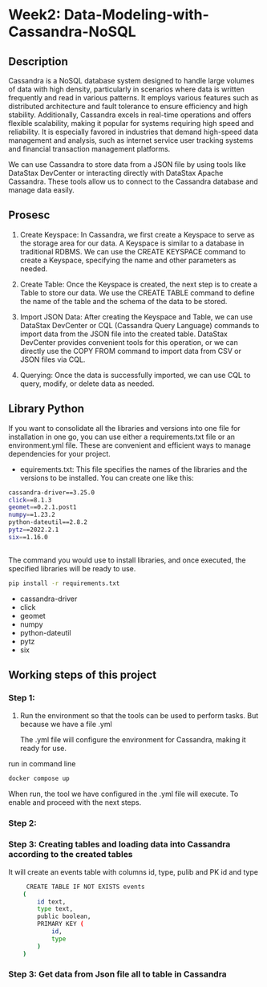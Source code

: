 # Week2: Data-Modeling-with-Cassandra-NoSQL

## Description
Cassandra is a NoSQL database system designed to handle large volumes of data with high density, particularly in scenarios where data is written frequently and read in various patterns. It employs various features such as distributed architecture and fault tolerance to ensure efficiency and high stability. Additionally, Cassandra excels in real-time operations and offers flexible scalability, making it popular for systems requiring high speed and reliability. It is especially favored in industries that demand high-speed data management and analysis, such as internet service user tracking systems and financial transaction management platforms.

We can use Cassandra to store data from a JSON file by using tools like DataStax DevCenter or interacting directly with DataStax Apache Cassandra. These tools allow us to connect to the Cassandra database and manage data easily.

## Prosesc
1. Create Keyspace:
   In Cassandra, we first create a Keyspace to serve as the storage area for our data. A Keyspace is similar to a database in
   traditional RDBMS. We can use the CREATE KEYSPACE command to create a Keyspace, specifying the name and other parameters as needed.

2. Create Table:
   Once the Keyspace is created, the next step is to create a Table to store our data. We use the CREATE TABLE command to define the
   name of the table and the schema of the data to be stored.

3. Import JSON Data:
   After creating the Keyspace and Table, we can use DataStax DevCenter or CQL (Cassandra Query Language) commands to import data from
   the JSON file into the created table. DataStax DevCenter provides convenient tools for this operation, or we can directly use the
   COPY FROM command to import data from CSV or JSON files via CQL.

4. Querying: Once the data is successfully imported, we can use CQL to query, modify, or delete data as needed.
  
## Library Python

If you want to consolidate all the libraries and versions into one file for installation in one go, you can use either a requirements.txt file or an environment.yml file. These are convenient and efficient ways to manage dependencies for your project.

- equirements.txt: This file specifies the names of the libraries and the versions to be installed. You can create one like this:
```bash
cassandra-driver==3.25.0
click==8.1.3
geomet==0.2.1.post1
numpy==1.23.2
python-dateutil==2.8.2
pytz==2022.2.1
six==1.16.0
```
## 
The command you would use to install libraries, and once executed, the specified libraries will be ready to use. 

```bash
pip install -r requirements.txt
```
- cassandra-driver
- click
- geomet
- numpy
- python-dateutil
- pytz
- six

## Working steps of this project
### Step 1: 

1. Run the environment so that the tools can be used to perform tasks.
   But because we have a file .yml

   The .yml file will configure the environment for Cassandra, making it ready for use.

run in command line
```bash
docker compose up
```
   When run, the tool we have configured in the .yml file will execute.
   To enable and proceed with the next steps.
### Step 2: 

### Step 3: Creating tables and loading data into Cassandra according to the created tables

It will create an events table with columns id, type, pulib and PK id and type

```bash
     CREATE TABLE IF NOT EXISTS events
    (
        id text,
        type text,
        public boolean,
        PRIMARY KEY (
            id,
            type
        )
    )
```

### Step 3: Get data from Json file all to table in Cassandra
